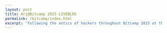 ```yaml
---
layout: post
title: Ari@Bitcamp 2015 LIVEBLOG
permalink: /bitcamp/index.html
excerpt: "Following the antics of hackers throughout Bitcamp 2015 at the University of Maryland"
---
```


<div id="24lb_thread"></div>
<script type="text/javascript">
(function() {
var lb24 = document.createElement('script'); lb24.type = 'text/javascript'; lb24.id = '24lbScript'; lb24.async = true; lb24.charset="utf-8";
lb24.src = '//v.24liveblog.com/embed/24.js?id=1289372';
(document.getElementsByTagName('head')[0] || document.getElementsByTagName('body')[0]).appendChild(lb24);})();
</script>
